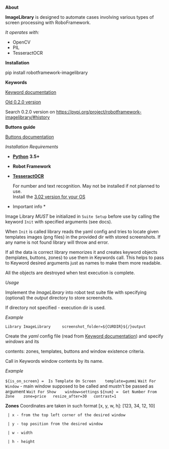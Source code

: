**About**

**ImageLibrary** is designed to automate cases involving various types of screen processing with RoboFramework.


*It operates with:*

- OpenCV
- PIL
- TesseractOCR


**Installation**

pip install robotframework-imagelibrary

**Keywords**

[Keyword documentation](https://simakvokka.github.io/robotframework-imagelibrary/ImageLibrary.html)

[Old 0.2.0 version](https://simakvokka.github.io/robotframework-imagelibrary/ImageLibrary_0.2.0.html)

Search 0.2.0 version on https://pypi.org/project/robotframework-imagelibrary/#history 



**Buttons guide**

[Buttons documentation](https://simakvokka.github.io/robotframework-imagelibrary/ButtonsGuide.html)


*Installation Requirements*

- **[Python](https://www.python.org/downloads/)**  **3.5+** 

- **Robot Framework**

- **[TesseractOCR](https://github.com/tesseract-ocr/tesseract)** 

    For number and text recognition. May not be installed if not planned to use.</br>
    Install the [3.02 version for your OS](https://github.com/tesseract-ocr/tesseract/wiki)
	

* Important info *

Image Library *MUST* be initialized in `Suite Setup` before use by calling the keyword `Init` with specified arguments (see docs).

When `Init` is called library reads the yaml config and tries to locate given templates images (png files) in the provided dir with stored screenshots. If any name is not found library will throw and error.

If all the data is correct library memorizes it and creates keyword objects (templates, buttons, zones) to use them in Keywords call. This helps to pass to Keyword desired arguments just as names to make them more readable.

All the objects are destroyed when test execution is complete.


*Usage*

Implement the _ImageLibrary_ into robot test suite file with specifying (optional) the _output_ directory to store screenshots.

If directory not specified - execution dir is used.

_Example_

`Library ImageLibrary     screenshot_folder=${CURDIR}${/}output`


Create the *yaml* config file (read from [Keyword documentation](https://simakvokka.github.io/robotframework-imagelibrary/ImageLibrary.html)) and specify *windows* and its

contents: zones, templates, buttons and window existence criteria.

Call in Keywords window contents by its name.

_Example_ 

`${is_on_screen} =  Is Template On Screen    template=gummi` 
`Wait For Window` - main window supposed to be called and mustn't be passed as argument
`Wait For Show    window=settings` 
`${num} =  Get Number From Zone    zone=price   resize_after=30   contrast=1`


**Zones**
	Coordinates are taken in such format  [x, y, w, h]:  [123, 34, 12, 10]
	 
	 | x - from the top left corner of the desired window
	 
	 | y - top position from the desired window
	 
	 | w - width
	 
	 | h - height

